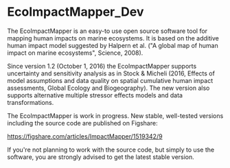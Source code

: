 # EcoImpactMapper_Dev

The EcoImpactMapper is an easy-to use open source software tool for mapping human impacts on marine ecosystems. It is based on the additive human impact model suggested by Halpern et al. ("A global map of human impact on marine ecosystems", Science, 2008).

Since version 1.2 (October 1, 2016) the EcoImpactMapper supports uncertainty and sensitivity analysis as in Stock & Micheli (2016, Effects of model assumptions and data quality on spatial cumulative human impact assessments, Global Ecology and Biogeography). The new version also supports alternative multiple stressor effects models and data transformations.

The EcoImpactMapper is work in progress. New stable, well-tested versions including the source code are published on Figshare:

https://figshare.com/articles/ImpactMapper/1519342/9

If you're not planning to work with the source code, but simply to use the software, you are strongly advised to get the latest stable version.
